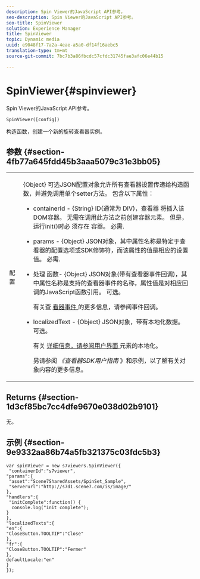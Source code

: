 ```yaml
---
description: Spin Viewer的JavaScript API参考。
seo-description: Spin Viewer的JavaScript API参考。
seo-title: SpinViewer
solution: Experience Manager
title: SpinViewer
topic: Dynamic media
uuid: e9048f17-7a2a-4eae-a5a0-df14f16aebc5
translation-type: tm+mt
source-git-commit: 7bc7b3a86fbcdc57cfdc31745fae3afc06e44b15

---
```



# SpinViewer{#spinviewer}

Spin Viewer的JavaScript API参考。

`SpinViewer([config])`

构造函数，创建一个新的旋转查看器实例。

## 参数 {#section-4fb77a645fdd45b3aaa5079c31e3bb05}

<table id="table_896DFF34A68A403DB93A6D597461A573"> 
 <tbody> 
  <tr> 
   <td colname="col1"> <p> <span class="codeph"> <span class="varname"> 配置 </span></span> </p> </td> 
   <td colname="col2"> <p> <span class="codeph"> {Object} </span> 可选JSON配置对象允许所有查看器设置传递给构造函数，并避免调用单个setter方法。 包含以下属性： </p> <p> 
     <ul id="ul_266C711E8E75471E90C15F39A96A142F"> 
      <li id="li_71857BBD652243A094E936C2C8EA9702"> <p> <span class="codeph"> containerId </span> - <span class="codeph"> {String} </span> ID(通常为 <span class="codeph"> DIV)，查看器 </span>将插入该DOM容器。 无需在调用此方法之前创建容器元素。 但是，运行init()时必 <span class="codeph"> 须存在 </span> 容器。 必需. </p> </li> 
      <li id="li_3D28979F04274AC9B507B33D4275FC3A"> <p> <span class="codeph"> params </span> - <span class="codeph"> {Object} </span> JSON对象，其中属性名称是特定于查看器的配置选项或SDK修饰符，而该属性的值是相应的设置值。 必需. </p> </li> 
      <li id="li_A40AC2167575415FB3383D070E27B9AB"> <p> <span class="codeph"> 处理 </span> 函数- <span class="codeph"> {Object} </span> JSON对象(带有查看器事件回调)，其中属性名称是支持的查看器事件的名称，属性值是对相应回调的JavaScript函数引用。 可选。 </p> <p>有关查 <a href="../../../c-html5-s7-aem-asset-viewers/c-html5-spin-viewer-about/c-html5-spin-viewer-event-callbacks.md#concept-9c553c80eefd422faacf6522c69804bf" format="dita" scope="local"> 看器事件 </a> 的更多信息，请参阅事件回调。 </p> </li> 
      <li id="li_643787FB4A424D0AB6B8E12F44C3A9AC"> <p> <span class="codeph"> localizedText </span> - <span class="codeph"> {Object} </span> JSON对象，带有本地化数据。 可选。 </p> <p>有关 <a href="../../../c-html5-s7-aem-asset-viewers/c-html5-spin-viewer-about/c-html5-spin-viewer-localization.md#concept-e35c15c9e82648328806cdc6aa255d98" format="dita" scope="local"> 详细信息，请参阅用户界面 </a> 元素的本地化。 </p> <p>另请参阅 <i>《查看器SDK用户指南</i> 》和示例，以了解有关对象内容的更多信息。 </p> </li> 
     </ul> </p> </td> 
  </tr> 
 </tbody> 
</table>

## Returns {#section-1d3cf85bc7cc4dfe9670e038d02b9101}

无。

## 示例 {#section-9e9332aa86b74a5fb321375c03fdc5b3}

```
var spinViewer = new s7viewers.SpinViewer({ 
 "containerId":"s7viewer", 
"params":{ 
 "asset":"Scene7SharedAssets/SpinSet_Sample", 
 "serverurl":"http://s7d1.scene7.com/is/image/" 
}, 
"handlers":{ 
 "initComplete":function() { 
  console.log("init complete"); 
} 
}, 
"localizedTexts":{ 
"en":{ 
"CloseButton.TOOLTIP":"Close" 
}, 
"fr":{ 
"CloseButton.TOOLTIP":"Fermer" 
}, 
defaultLocale:"en" 
} 
});
```

